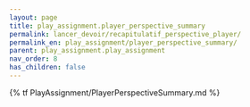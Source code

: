 ```yaml
---
layout: page
title: play_assignment.player_perspective_summary
permalink: lancer_devoir/recapitulatif_perspective_player/
permalink_en: play_assignment/player_perspective_summary/
parent: play_assignment.play_assignment
nav_order: 8
has_children: false
---
```


{% tf PlayAssignment/PlayerPerspectiveSummary.md %}